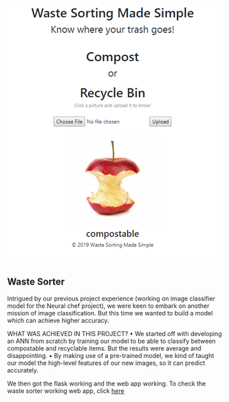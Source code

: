   ![Screenshot-Sample](Images/Screenshot-Sample.png)


## Waste Sorter 
Intrigued by our previous project experience (working on image classifier model for the Neural chef project), we were keen to embark on another mission of image classification. But this time we wanted to build a model which can achieve higher accuracy.

WHAT WAS ACHIEVED IN THIS PROJECT?
•	We started off with developing an ANN from scratch by training our model to be able to classify between compostable and recyclable items. But the results were average and disappointing. 
•	By making use of a pre-trained model, we kind of taught our model the high-level features of our new images, so it can predict accurately.

We then got the flask working and the web app working. To check the waste sorter working web app, click <a href="https://smart-waste-sorter.herokuapp.com/">here</a>
